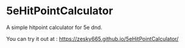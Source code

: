 # 5eHitPointCalculator
A simple hitpoint calculator for 5e dnd. 

You can try it out at : https://zesky665.github.io/5eHitPointCalculator/
